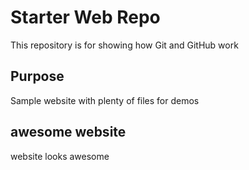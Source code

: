 # Starter Web Repo

This repository is for showing how Git and GitHub work

## Purpose

Sample website with plenty of files for demos

## awesome website

website looks awesome
